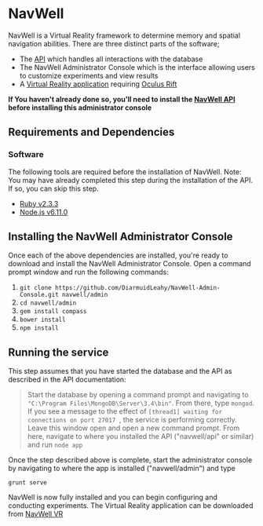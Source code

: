 # NavWell
NavWell is a Virtual Reality framework to determine memory and spatial navigation abilities. There are three distinct parts of the software;

  - The [API](https://github.com/DiarmuidLeahy/NavWell-API "GitHub Repo") which handles all interactions with the database
  - The NavWell Administrator Console which is the interface allowing users to customize experiments and view results
  - A [Virtual Reality application](https://github.com/DiarmuidLeahy/NavWell-VR "GitHub Repo") requiring [Oculus Rift](https://www.oculus.com/rift/ "Oculus website")
  
**If You haven't already done so, you'll need to install the [NavWell API](https://github.com/DiarmuidLeahy/NavWell-API "GitHub Repo") before installing this administrator console**


## Requirements and Dependencies

### Software
The following tools are required before the installation of NavWell. Note: You may have already completed this step during the installation of the API. If so, you can skip this step.
  
  - [Ruby v2.3.3](https://dl.bintray.com/oneclick/rubyinstaller/rubyinstaller-2.3.3-x64.exe "2.3.3")
  - [Node.js v6.11.0](https://nodejs.org/dist/v6.11.0/node-v6.11.0-x64.msi "Latest version")
  
  
## Installing the NavWell Administrator Console

Once each of the above dependencies are installed, you're ready to download and install the NavWell Administrator Console.
Open a command prompt window and run the following commands:

  1. `git clone https://github.com/DiarmuidLeahy/NavWell-Admin-Console.git navwell/admin`
  2. `cd navwell/admin`
  3. `gem install compass`
  4. `bower install`
  5. `npm install`

## Running the service

This step assumes that you have started the database and the API as described in the API documentation:

> Start the database by opening a command prompt and navigating to `"C:\Program Files\MongoDB\Server\3.4\bin"`. From there, type
> `mongod`. If you see a message to the effect of `[thread1] waiting for connections on port 27017 `, the service is performing correctly. Leave this window open and open a new command prompt. From here, navigate to where you installed the API ("navwell/api" or similar) and run `node app`

Once the step described above is complete, start the administrator console by navigating to where the app is installed ("navwell/admin") and type 
```
grunt serve
```

NavWell is now fully installed and you can begin configuring and conducting experiments. The Virtual Reality application can be downloaded from [NavWell VR](https://github.com/DiarmuidLeahy/NavWell-VR "GitHub Repo")
